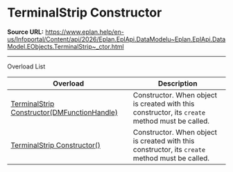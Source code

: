 # TerminalStrip Constructor

**Source URL:** https://www.eplan.help/en-us/Infoportal/Content/api/2026/Eplan.EplApi.DataModelu~Eplan.EplApi.DataModel.EObjects.TerminalStrip~_ctor.html

---

Overload List

| Overload | Description |
| --- | --- |
| [TerminalStrip Constructor(DMFunctionHandle)](Eplan.EplApi.DataModelu~Eplan.EplApi.DataModel.EObjects.TerminalStrip~_ctor(DMFunctionHandle).html) | Constructor. When object is created with this constructor, its `create` method must be called. |
| [TerminalStrip Constructor()](Eplan.EplApi.DataModelu~Eplan.EplApi.DataModel.EObjects.TerminalStrip~_ctor().html) | Constructor. When object is created with this constructor, its `create` method must be called. |
